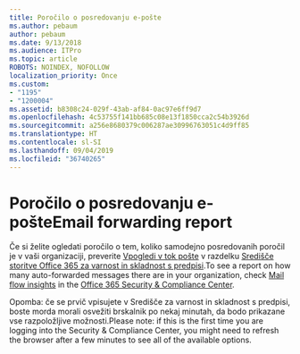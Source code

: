 ```yaml
---
title: Poročilo o posredovanju e-pošte
ms.author: pebaum
author: pebaum
ms.date: 9/13/2018
ms.audience: ITPro
ms.topic: article
ROBOTS: NOINDEX, NOFOLLOW
localization_priority: Once
ms.custom:
- "1195"
- "1200004"
ms.assetid: b8308c24-029f-43ab-af84-0ac97e6ff9d7
ms.openlocfilehash: 4c53755f141bb685c08e13f1850cca2c54b3926d
ms.sourcegitcommit: a256e8680379c006287ae30996763051c4d9ff85
ms.translationtype: HT
ms.contentlocale: sl-SI
ms.lasthandoff: 09/04/2019
ms.locfileid: "36740265"
---
```

# <a name="email-forwarding-report"></a><span data-ttu-id="64d69-102">Poročilo o posredovanju e-pošte</span><span class="sxs-lookup"><span data-stu-id="64d69-102">Email forwarding report</span></span>

<span data-ttu-id="64d69-103">Če si želite ogledati poročilo o tem, koliko samodejno posredovanih poročil je v vaši organizaciji, preverite [Vpogledi v tok pošte](https://docs.microsoft.com//office365/securitycompliance/mail-flow-insights-v2) v razdelku [Središče storitve Office 365 za varnost in skladnost s predpisi](https://protection.office.com/#/homepage).</span><span class="sxs-lookup"><span data-stu-id="64d69-103">To see a report on how many auto-forwarded messages there are in your organization, check [Mail flow insights](https://docs.microsoft.com//office365/securitycompliance/mail-flow-insights-v2) in the [Office 365 Security &amp; Compliance Center](https://protection.office.com/#/homepage).</span></span>
  
<span data-ttu-id="64d69-104">Opomba: če se prvič vpisujete v Središče za varnost in skladnost s predpisi, boste morda morali osvežiti brskalnik po nekaj minutah, da bodo prikazane vse razpoložljive možnosti.</span><span class="sxs-lookup"><span data-stu-id="64d69-104">Please note: if this is the first time you are logging into the Security &amp; Compliance Center, you might need to refresh the browser after a few minutes to see all of the available options.</span></span>
  